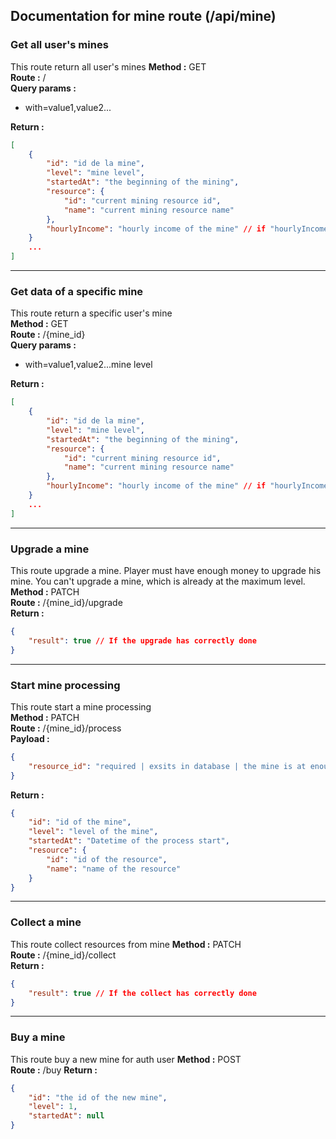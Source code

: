## Documentation for mine route (/api/mine)

### Get all user's mines
This route return all user's mines
**Method :** GET  
**Route :** /  
**Query params :**
- with=value1,value2...

**Return :**  
```json
[
    {
        "id": "id de la mine",
        "level": "mine level",
        "startedAt": "the beginning of the mining",
        "resource": {
            "id": "current mining resource id",
            "name": "current mining resource name"
        },
        "hourlyIncome": "hourly income of the mine" // if "hourlyIncome" is present in with param
    }
    ...
]
```
---
### Get data of a specific mine
This route return a specific user's mine  
**Method :** GET  
**Route :** /{mine_id}  
**Query params :**
- with=value1,value2...mine level

**Return :**  
```json
[
    {
        "id": "id de la mine",
        "level": "mine level",
        "startedAt": "the beginning of the mining",
        "resource": {
            "id": "current mining resource id",
            "name": "current mining resource name"
        },
        "hourlyIncome": "hourly income of the mine" // if "hourlyIncome" is present in with param
    }
    ...
]
```
---
### Upgrade a mine
This route upgrade a mine. Player must have enough money to upgrade his mine. You can't upgrade a mine, which is already at the maximum level.  
**Method :** PATCH  
**Route :** /{mine_id}/upgrade  
**Return :**
```json
{
    "result": true // If the upgrade has correctly done
}
```
---
### Start mine processing
This route start a mine processing  
**Method :** PATCH  
**Route :** /{mine_id}/process  
**Payload :**
```json
{
    "resource_id": "required | exsits in database | the mine is at enough high level to mine this resource"
}
```
**Return :**
```json
{
    "id": "id of the mine",
    "level": "level of the mine",
    "startedAt": "Datetime of the process start",
    "resource": {
        "id": "id of the resource",
        "name": "name of the resource"
    }
}
```
---
### Collect a mine
This route collect resources from mine 
**Method :** PATCH  
**Route :** /{mine_id}/collect  
**Return :**
```json
{
    "result": true // If the collect has correctly done
}
```
---
### Buy a mine
This route buy a new mine for auth user
**Method :** POST  
**Route :** /buy
**Return :**
```json
{
    "id": "the id of the new mine",
    "level": 1,
    "startedAt": null
}
```